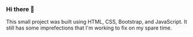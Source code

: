 ### Hi there 👋
This small project was built using HTML, CSS, Bootstrap, and JavaScript.
It still has some imprefections that I'm working to fix on my spare time.
